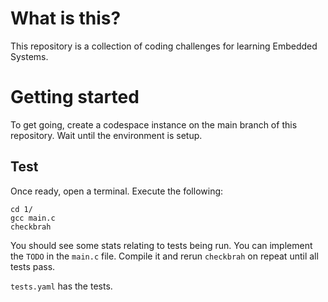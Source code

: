 # What is this?

This repository is a collection of coding challenges for learning Embedded Systems.

# Getting started

To get going, create a codespace instance on the main branch of this repository. Wait until the environment is setup.

## Test

Once ready, open a terminal. Execute the following:
```
cd 1/
gcc main.c
checkbrah
```

You should see some stats relating to tests being run. You can implement the `TODO` in the `main.c` file. Compile it and rerun `checkbrah` on repeat until all tests pass.

`tests.yaml` has the tests.